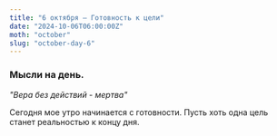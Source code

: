 ```yaml
---
title: "6 октября – Готовность к цели"
date: "2024-10-06T06:00:00Z"
moth: "october"
slug: "october-day-6"
---
```


### Мысли на день. 
_"Вера без действий - мертва"_

Сегодня мое утро начинается с готовности. Пусть хоть одна цель станет реальностью к концу дня.
